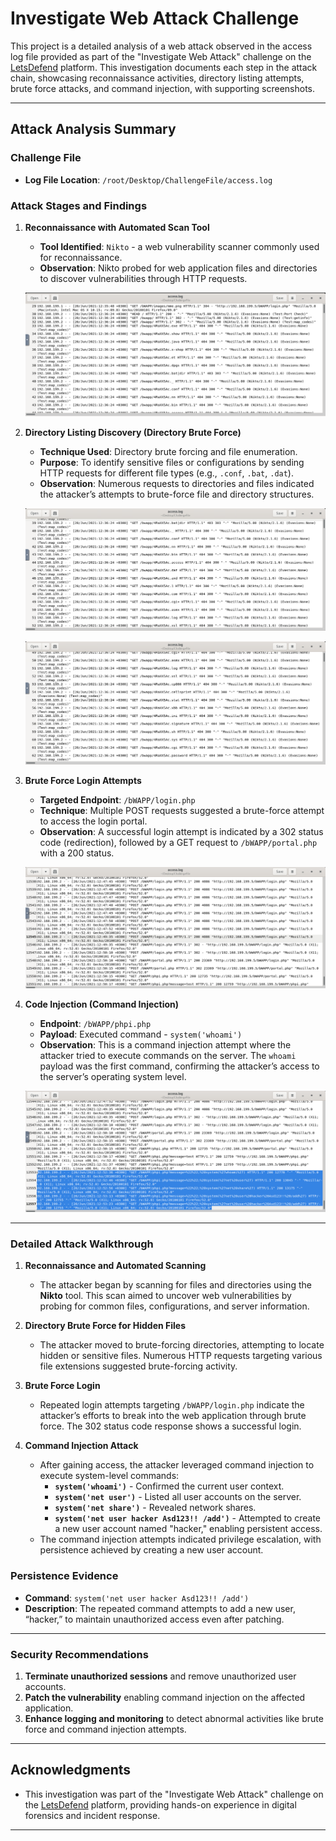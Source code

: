 # Investigate Web Attack Challenge

This project is a detailed analysis of a web attack observed in the access log file provided as part of the "Investigate Web Attack" challenge on the [LetsDefend](https://letsdefend.io) platform. This investigation documents each step in the attack chain, showcasing reconnaissance activities, directory listing attempts, brute force attacks, and command injection, with supporting screenshots.

---

## Attack Analysis Summary

### Challenge File
- **Log File Location**: `/root/Desktop/ChallengeFile/access.log`

### Attack Stages and Findings

1. **Reconnaissance with Automated Scan Tool**  
   - **Tool Identified**: `Nikto` - a web vulnerability scanner commonly used for reconnaissance.
   - **Observation**: Nikto probed for web application files and directories to discover vulnerabilities through HTTP requests.

   ![Nikto Scan Screenshot](screenshots/nikto_scan.png)
  
2. **Directory Listing Discovery (Directory Brute Force)**  
   - **Technique Used**: Directory brute forcing and file enumeration.
   - **Purpose**: To identify sensitive files or configurations by sending HTTP requests for different file types (e.g., `.conf`, `.bat`, `.dat`).
   - **Observation**: Numerous requests to directories and files indicated the attacker’s attempts to brute-force file and directory structures.

   ![Directory Bruteforce 1 Screenshot](screenshots/directory_bruteforce_1.png)

   ![Directory Bruteforce 2 Screenshot](screenshots/directory_bruteforce_2.png)
  
3. **Brute Force Login Attempts**  
   - **Targeted Endpoint**: `/bWAPP/login.php`
   - **Technique**: Multiple POST requests suggested a brute-force attempt to access the login portal.
   - **Observation**: A successful login attempt is indicated by a 302 status code (redirection), followed by a GET request to `/bWAPP/portal.php` with a 200 status.

   ![Bruteforce Screenshot](screenshots/bruteforce_login_success.png)

4. **Code Injection (Command Injection)**  
   - **Endpoint**: `/bWAPP/phpi.php`
   - **Payload**: Executed command - `system('whoami')`
   - **Observation**: This is a command injection attempt where the attacker tried to execute commands on the server. The `whoami` payload was the first command, confirming the attacker’s access to the server’s operating system level.

   ![Command Injection Screenshot](screenshots/command_injection.png)

---

### Detailed Attack Walkthrough

1. **Reconnaissance and Automated Scanning**
   - The attacker began by scanning for files and directories using the **Nikto** tool. This scan aimed to uncover web vulnerabilities by probing for common files, configurations, and server information.
   
2. **Directory Brute Force for Hidden Files**
   - The attacker moved to brute-forcing directories, attempting to locate hidden or sensitive files. Numerous HTTP requests targeting various file extensions suggested brute-forcing activity.

3. **Brute Force Login**
   - Repeated login attempts targeting `/bWAPP/login.php` indicate the attacker’s efforts to break into the web application through brute force. The 302 status code response shows a successful login.

4. **Command Injection Attack**
   - After gaining access, the attacker leveraged command injection to execute system-level commands:
     - **`system('whoami')`** - Confirmed the current user context.
     - **`system('net user')`** - Listed all user accounts on the server.
     - **`system('net share')`** - Revealed network shares.
     - **`system('net user hacker Asd123!! /add')`** - Attempted to create a new user account named "hacker," enabling persistent access.
   - The command injection attempts indicated privilege escalation, with persistence achieved by creating a new user account.  
   
### Persistence Evidence

- **Command**: `system('net user hacker Asd123!! /add')`
- **Description**: The repeated command attempts to add a new user, “hacker,” to maintain unauthorized access even after patching.

---

### Security Recommendations
1. **Terminate unauthorized sessions** and remove unauthorized user accounts.
2. **Patch the vulnerability** enabling command injection on the affected application.
3. **Enhance logging and monitoring** to detect abnormal activities like brute force and command injection attempts.

---

## Acknowledgments
- This investigation was part of the "Investigate Web Attack" challenge on the [LetsDefend](https://letsdefend.io) platform, providing hands-on experience in digital forensics and incident response.

---

